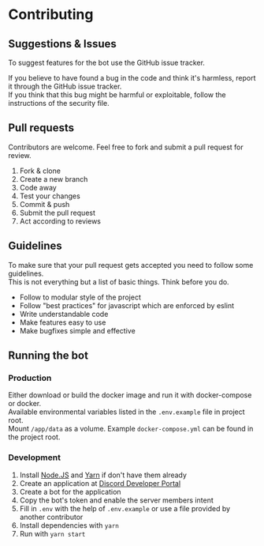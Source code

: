 # Contributing

## Suggestions & Issues

To suggest features for the bot use the GitHub issue tracker.

If you believe to have found a bug in the code and think it's harmless, report it through the GitHub issue tracker.   
If you think that this bug might be harmful or exploitable, follow the instructions of the security file.

## Pull requests

Contributors are welcome. Feel free to fork and submit a pull request for review.

1. Fork & clone
1. Create a new branch
1. Code away
1. Test your changes
1. Commit & push
1. Submit the pull request
1. Act according to reviews

## Guidelines

To make sure that your pull request gets accepted you need to follow some guidelines.  
This is not everything but a list of basic things. Think before you do.  

* Follow to modular style of the project
* Follow "best practices" for javascript which are enforced by eslint
* Write understandable code
* Make features easy to use
* Make bugfixes simple and effective

## Running the bot

### Production

Either download or build the docker image and run it with docker-compose or docker.  
Available environmental variables listed in the `.env.example` file in project root.  
Mount `/app/data` as a volume. Example `docker-compose.yml` can be found in the project root.

### Development

1. Install [Node.JS](https://nodejs.org/en/download/) and [Yarn](https://classic.yarnpkg.com/en/docs/install) if don't have them already
1. Create an application at [Discord Developer Portal](https://discord.com/developers/applications)
1. Create a bot for the application
1. Copy the bot's token and enable the server members intent
1. Fill in `.env` with the help of `.env.example` or use a file provided by another contributor
1. Install dependencies with `yarn`
1. Run with `yarn start`
